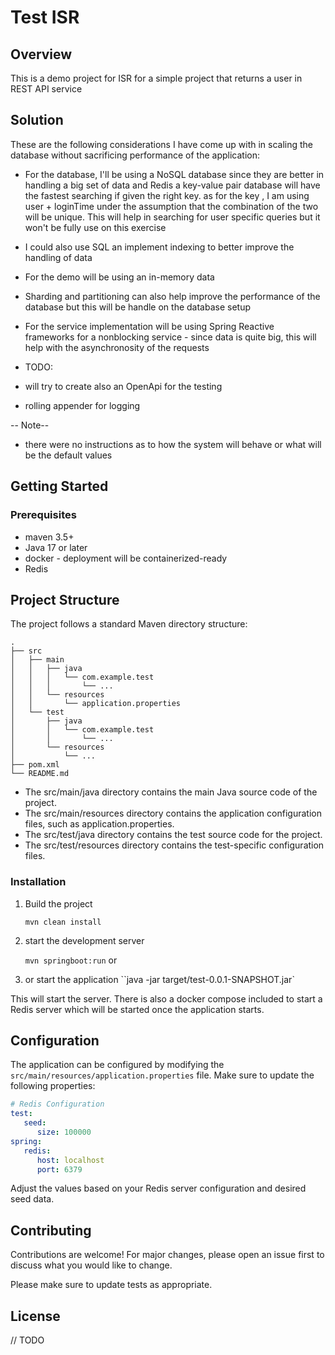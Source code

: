 # Test ISR
## Overview
This is a demo project for ISR for a simple project that returns a user in REST API service
## Solution

These are the following considerations I have come up with in scaling the database without sacrificing performance of the application:
- For the database, I'll be using a NoSQL database since they are better in handling a big set of data and Redis a key-value pair database will have the fastest searching if given the right key. as for the key , I am using user + loginTime under the assumption that the combination of the two will be unique. This will help in searching for user specific queries but it won't be fully use on this exercise
- I could also use SQL an implement indexing to better improve the handling of data
- For the demo will be using an in-memory data
- Sharding and partitioning can also help improve the performance of the database but this will be handle on the database setup
- For the service implementation will be using Spring Reactive frameworks for a nonblocking service - since data is quite big, this will help with the asynchronosity of the requests

- TODO:
- will try to create also an OpenApi for the testing
- rolling appender for logging 

-- Note--
- there were no instructions as to how the system will behave or what will be the default values

## Getting Started
### Prerequisites
- maven 3.5+
- Java 17 or later
- docker - deployment will be containerized-ready
- Redis

## Project Structure
The project follows a standard Maven directory structure:
```
.
├── src
│   ├── main
│   │   ├── java
│   │   │   └── com.example.test
│   │   │       └── ...
│   │   └── resources
│   │       └── application.properties
│   └── test
│       ├── java
│       │   └── com.example.test
│       │       └── ...
│       └── resources
│           └── ...
├── pom.xml
└── README.md
```



- The src/main/java directory contains the main Java source code of the project.
- The src/main/resources directory contains the application configuration files, such as application.properties.
- The src/test/java directory contains the test source code for the project.
- The src/test/resources directory contains the test-specific configuration files.

### Installation
1. Build the project

   ``mvn clean install``
2. start the development server

   ``mvn springboot:run``
   or
3. or start the application
   ``java -jar target/test-0.0.1-SNAPSHOT.jar`

This will start the server. There is also a docker compose included to start a Redis server which will be started once the application starts.

## Configuration
The application can be configured by modifying the `src/main/resources/application.properties` file. Make sure to update the following properties:

```yaml
# Redis Configuration
test:
   seed:
      size: 100000
spring:
   redis:
      host: localhost
      port: 6379
```

Adjust the values based on your Redis server configuration and desired seed data.

## Contributing
Contributions are welcome! For major changes, please open an issue first to discuss what you would like to change.

Please make sure to update tests as appropriate.

## License
// TODO